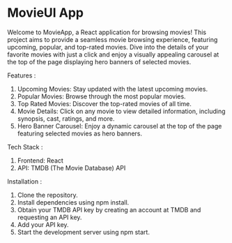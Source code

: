 # MovieUI App

Welcome to MovieApp, a React application for browsing movies! This project aims to provide a seamless movie browsing experience, featuring upcoming, popular, and top-rated movies. Dive into the details of your favorite movies with just a click and enjoy a visually appealing carousel at the top of the page displaying hero banners of selected movies.

Features :  <br/>
1. Upcoming Movies: Stay updated with the latest upcoming movies.
2. Popular Movies: Browse through the most popular movies.
3. Top Rated Movies: Discover the top-rated movies of all time.
4. Movie Details: Click on any movie to view detailed information, including synopsis, cast, ratings, and more.
5. Hero Banner Carousel: Enjoy a dynamic carousel at the top of the page featuring selected movies as hero banners.
   
Tech Stack : <br/>
1. Frontend: React
2. API: TMDB (The Movie Database) API

Installation : <br/>
1. Clone the repository.
2. Install dependencies using npm install.
3. Obtain your TMDB API key by creating an account at TMDB and requesting an API key.
4. Add your API key.
5. Start the development server using npm start.
